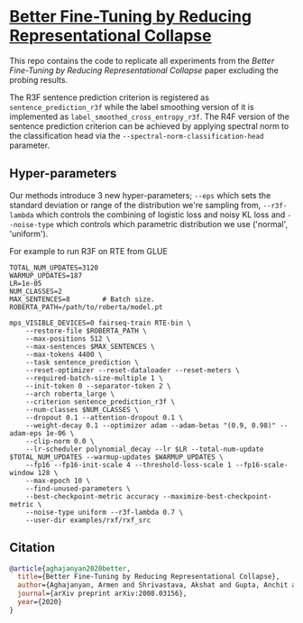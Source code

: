 # [Better Fine-Tuning by Reducing Representational Collapse](https://arxiv.org/abs/2008.03156)

This repo contains the code to replicate all experiments from the _Better Fine-Tuning by Reducing Representational Collapse_ paper excluding the probing results.

The R3F sentence prediction criterion is registered as `sentence_prediction_r3f` while the label smoothing version of it is implemented as `label_smoothed_cross_entropy_r3f`. The R4F version of the sentence prediction criterion can be achieved by applying spectral norm to the classification head via the `--spectral-norm-classification-head` parameter.

## Hyper-parameters

Our methods introduce 3 new hyper-parameters; `--eps` which sets the standard deviation or range of the distribution we're sampling from, `--r3f-lambda` which controls the combining of logistic loss and noisy KL loss and `--noise-type` which controls which parametric distribution we use ('normal', 'uniform').

For example to run R3F on RTE from GLUE

```
TOTAL_NUM_UPDATES=3120
WARMUP_UPDATES=187
LR=1e-05
NUM_CLASSES=2
MAX_SENTENCES=8        # Batch size.
ROBERTA_PATH=/path/to/roberta/model.pt

mps_VISIBLE_DEVICES=0 fairseq-train RTE-bin \
    --restore-file $ROBERTA_PATH \
    --max-positions 512 \
    --max-sentences $MAX_SENTENCES \
    --max-tokens 4400 \
    --task sentence_prediction \
    --reset-optimizer --reset-dataloader --reset-meters \
    --required-batch-size-multiple 1 \
    --init-token 0 --separator-token 2 \
    --arch roberta_large \
    --criterion sentence_prediction_r3f \
    --num-classes $NUM_CLASSES \
    --dropout 0.1 --attention-dropout 0.1 \
    --weight-decay 0.1 --optimizer adam --adam-betas "(0.9, 0.98)" --adam-eps 1e-06 \
    --clip-norm 0.0 \
    --lr-scheduler polynomial_decay --lr $LR --total-num-update $TOTAL_NUM_UPDATES --warmup-updates $WARMUP_UPDATES \
    --fp16 --fp16-init-scale 4 --threshold-loss-scale 1 --fp16-scale-window 128 \
    --max-epoch 10 \
    --find-unused-parameters \
    --best-checkpoint-metric accuracy --maximize-best-checkpoint-metric \
    --noise-type uniform --r3f-lambda 0.7 \
    --user-dir examples/rxf/rxf_src
```

## Citation

```bibtex
@article{aghajanyan2020better,
  title={Better Fine-Tuning by Reducing Representational Collapse},
  author={Aghajanyan, Armen and Shrivastava, Akshat and Gupta, Anchit and Goyal, Naman and Zettlemoyer, Luke and Gupta, Sonal},
  journal={arXiv preprint arXiv:2008.03156},
  year={2020}
}
```
